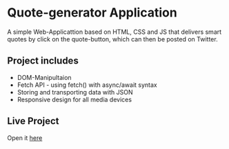 #  Quote-generator Application

A simple Web-Applicattion based on HTML, CSS and JS that delivers smart quotes by click on the quote-button, which can then be posted on Twitter.


## Project includes

- DOM-Manipultaion
- Fetch API - using fetch() with async/await syntax
- Storing and transporting data with JSON
- Responsive design for all media devices



## Live Project 
Open it [here](https://waldemarhermann.github.io/quotes-generator/)








